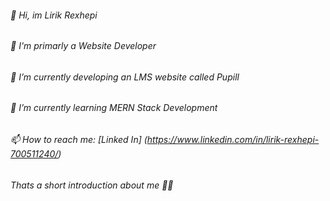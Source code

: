###### 👋 Hi, im Lirik Rexhepi

###### 👀 I'm primarly a Website Developer

###### 🔭 I’m currently developing an LMS website called Pupill

###### 🌱 I’m currently learning MERN Stack Development 

###### 📫 How to reach me: [Linked In] (https://www.linkedin.com/in/lirik-rexhepi-700511240/)

###### Thats a short introduction about me 🙋‍♂️



<!--
**lirikrexhepi/lirikrexhepi** is a ✨ _special_ ✨ repository because its `README.md` (this file) appears on your GitHub profile.

Here are some ideas to get you started:

- 🔭 I’m currently working on ...
- 🌱 I’m currently learning ...
- 👯 I’m looking to collaborate on ...
- 🤔 I’m looking for help with ...
- 💬 Ask me about ...
- 📫 How to reach me: ...
- 😄 Pronouns: ...
- ⚡ Fun fact: ...
-->
